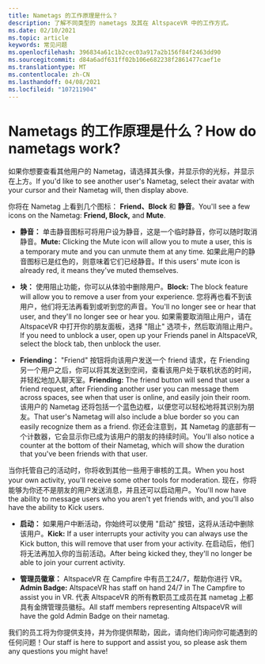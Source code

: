 ```yaml
---
title: Nametags 的工作原理是什么？
description: 了解不同类型的 nametags 及其在 AltspaceVR 中的工作方式。
ms.date: 02/10/2021
ms.topic: article
keywords: 常见问题
ms.openlocfilehash: 396834a61c1b2cec03a917a2b156f84f2463dd90
ms.sourcegitcommit: d84a6adf631ff02b106e682238f2861477caef1e
ms.translationtype: MT
ms.contentlocale: zh-CN
ms.lasthandoff: 04/08/2021
ms.locfileid: "107211904"
---
```

# <a name="how-do-nametags-work"></a><span data-ttu-id="098cf-104">Nametags 的工作原理是什么？</span><span class="sxs-lookup"><span data-stu-id="098cf-104">How do nametags work?</span></span>

<span data-ttu-id="098cf-105">如果你想要查看其他用户的 Nametag，请选择其头像，并显示你的光标，并显示在上方。</span><span class="sxs-lookup"><span data-stu-id="098cf-105">If you'd like to see another user's Nametag, select their avatar with your cursor and their Nametag will, then display above.</span></span>

<span data-ttu-id="098cf-106">你将在 Nametag 上看到几个图标： **Friend、Block** 和 **静音**。</span><span class="sxs-lookup"><span data-stu-id="098cf-106">You'll see a few icons on the Nametag: **Friend, Block,** and **Mute**.</span></span>

* <span data-ttu-id="098cf-107">**静音：** 单击静音图标可将用户设为静音，这是一个临时静音，你可以随时取消静音。</span><span class="sxs-lookup"><span data-stu-id="098cf-107">**Mute:** Clicking the Mute icon will allow you to mute a user, this is a temporary mute and you can unmute them at any time.</span></span> <span data-ttu-id="098cf-108">如果此用户的静音图标已是红色的，则意味着它们已经静音。</span><span class="sxs-lookup"><span data-stu-id="098cf-108">If this users' mute icon is already red, it means they've muted themselves.</span></span>

* <span data-ttu-id="098cf-109">**块：** 使用阻止功能，你可以从体验中删除用户。</span><span class="sxs-lookup"><span data-stu-id="098cf-109">**Block:** The block feature will allow you to remove a user from your experience.</span></span> <span data-ttu-id="098cf-110">您将再也看不到该用户，他们将无法再看到或听到您的声音。</span><span class="sxs-lookup"><span data-stu-id="098cf-110">You'll no longer see or hear that user, and they'll no longer see or hear you.</span></span> <span data-ttu-id="098cf-111">如果需要取消阻止用户，请在 AltspaceVR 中打开你的朋友面板，选择 "阻止" 选项卡，然后取消阻止用户。</span><span class="sxs-lookup"><span data-stu-id="098cf-111">If you need to unblock a user, open up your Friends panel in AltspaceVR, select the block tab, then unblock the user.</span></span>

* <span data-ttu-id="098cf-112">**Friending：** "Friend" 按钮将向该用户发送一个 friend 请求，在 Friending 另一个用户之后，你可以将其发送到空间，查看该用户处于联机状态的时间，并轻松地加入聊天室。</span><span class="sxs-lookup"><span data-stu-id="098cf-112">**Friending:** The friend button will send that user a friend request, after Friending another user you can message them across spaces, see when that user is online, and easily join their room.</span></span> <span data-ttu-id="098cf-113">该用户的 Nametag 还将包括一个蓝色边框，以便您可以轻松地将其识别为朋友。</span><span class="sxs-lookup"><span data-stu-id="098cf-113">That user's Nametag will also include a blue border so you can easily recognize them as a friend.</span></span> <span data-ttu-id="098cf-114">你还会注意到，其 Nametag 的底部有一个计数器，它会显示你已成为该用户的朋友的持续时间。</span><span class="sxs-lookup"><span data-stu-id="098cf-114">You'll also notice a counter at the bottom of their Nametag, which will show the duration that you've been friends with that user.</span></span>

<span data-ttu-id="098cf-115">当你托管自己的活动时，你将收到其他一些用于审核的工具。</span><span class="sxs-lookup"><span data-stu-id="098cf-115">When you host your own activity, you'll receive some other tools for moderation.</span></span> <span data-ttu-id="098cf-116">现在，你将能够为你还不是朋友的用户发送消息，并且还可以启动用户。</span><span class="sxs-lookup"><span data-stu-id="098cf-116">You'll now have the ability to message users who you aren't yet friends with, and you'll also have the ability to Kick users.</span></span>

* <span data-ttu-id="098cf-117">**启动：** 如果用户中断活动，你始终可以使用 "启动" 按钮，这将从活动中删除该用户。</span><span class="sxs-lookup"><span data-stu-id="098cf-117">**Kick:** If a user interrupts your activity you can always use the Kick button, this will remove that user from your activity.</span></span> <span data-ttu-id="098cf-118">在启动后，他们将无法再加入你的当前活动。</span><span class="sxs-lookup"><span data-stu-id="098cf-118">After being kicked they, they'll no longer be able to join your current activity.</span></span> 

* <span data-ttu-id="098cf-119">**管理员徽章：** AltspaceVR 在 Campfire 中有员工24/7，帮助你进行 VR。</span><span class="sxs-lookup"><span data-stu-id="098cf-119">**Admin Badge:** AltspaceVR has staff on hand 24/7 in The Campfire to assist you in VR.</span></span> <span data-ttu-id="098cf-120">代表 AltspaceVR 的所有教职员工成员在其 nametag 上都具有金牌管理员徽标。</span><span class="sxs-lookup"><span data-stu-id="098cf-120">All staff members representing AltspaceVR will have the gold Admin Badge on their nametag.</span></span>

<span data-ttu-id="098cf-121">我们的员工将为你提供支持，并为你提供帮助，因此，请向他们询问你可能遇到的任何问题！</span><span class="sxs-lookup"><span data-stu-id="098cf-121">Our staff is here to support and assist you, so please ask them any questions you might have!</span></span> 